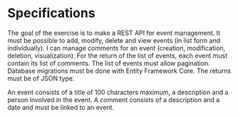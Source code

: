# Specifications

The goal of the exercise is to make a REST API for event management. It must be possible to add, modify, delete and view events (in list form and individually). I can manage comments for an event (creation, modification, deletion, visualization). For the return of the list of events, each event must contain its list of comments. The list of events must allow pagination. Database migrations must be done with Entity Framework Core. The returns must be of JSON type.

An event consists of a title of 100 characters maximum, a description and a person involved in the event. A comment consists of a description and a date and must be linked to an event.
